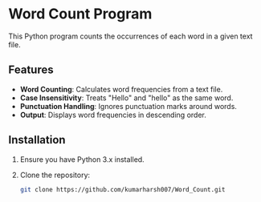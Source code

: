# Word Count Program

This Python program counts the occurrences of each word in a given text file.

## Features

- **Word Counting**: Calculates word frequencies from a text file.
- **Case Insensitivity**: Treats "Hello" and "hello" as the same word.
- **Punctuation Handling**: Ignores punctuation marks around words.
- **Output**: Displays word frequencies in descending order.

## Installation

1. Ensure you have Python 3.x installed.
2. Clone the repository:

   ```bash
   git clone https://github.com/kumarharsh007/Word_Count.git
